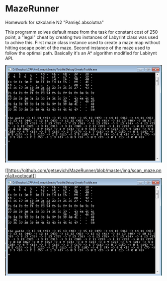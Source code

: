 # MazeRunner

Homework for szkolanie N2 "Pamięć absolutna"

This programm solves default maze from the task for constant cost of 250 point, a "legal" cheat by creating two instances of Labyrint class was used to achive this.
First maze class instance used to create a maze map without hitting escape point of the maze. 
Second instance of the maze used to follow the optimal path. 
Basically it's an A* algorithm modified for Labirynt API.

![Alt text](img/scan_maze.png?raw=true "Title")

[[https://github.com/getsevich/MazeRunner/blob/master/img/scan_maze.png|alt=octocat]]
![scanning](https://raw.githubusercontent.com/getsevich/MazeRunner/master/img/scan_maze.png)

